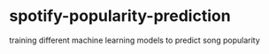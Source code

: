 # spotify-popularity-prediction
training different machine learning models to predict song popularity 
